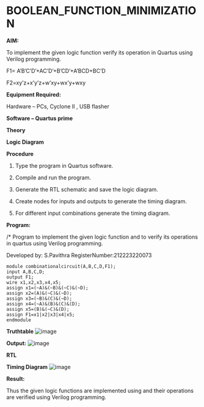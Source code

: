 # BOOLEAN_FUNCTION_MINIMIZATION

**AIM:**

To implement the given logic function verify its operation in Quartus using Verilog programming.

F1= A’B’C’D’+AC’D’+B’CD’+A’BCD+BC’D 

F2=xy’z+x’y’z+w’xy+wx’y+wxy

**Equipment Required:**

Hardware – PCs, Cyclone II , USB flasher

**Software – Quartus prime**

**Theory**

**Logic Diagram**

**Procedure**

1.	Type the program in Quartus software.

2.	Compile and run the program.

3.	Generate the RTL schematic and save the logic diagram.

4.	Create nodes for inputs and outputs to generate the timing diagram.

5.	For different input combinations generate the timing diagram.


**Program:**

/* Program to implement the given logic function and to verify its operations in quartus using Verilog programming. 

Developed by: S.Pavithra 
RegisterNumber:212223220073

```
module combinationalcircuit(A,B,C,D,F1);
input A,B,C,D;
output F1;
wire x1,x2,x3,x4,x5;
assign x1=(~A)&(~B)&(~C)&(~D);
assign x2=(A)&(~C)&(~D);
assign x3=(~B)&(C)&(~D);
assign x4=(~A)&(B)&(C)&(D);
assign x5=(B)&(~C)&(D);
assign F1=x1|x2|x3|x4|x5;
endmodule
```
**Truthtable**
![image](https://github.com/Pavithrasaravanakumar/BOOLEAN_FUNCTION_MINIMIZATION/assets/150664013/971719e6-3d36-48eb-9b28-7a6377c28ebd)



**Output:**
![image](https://github.com/Pavithrasaravanakumar/BOOLEAN_FUNCTION_MINIMIZATION/assets/150664013/99e7280b-ba5b-4ca7-9171-8dca3d7fedf8)

**RTL**

**Timing Diagram**
![image](https://github.com/Pavithrasaravanakumar/BOOLEAN_FUNCTION_MINIMIZATION/assets/150664013/67ba0f07-a436-4fa8-a242-d2403bd55c10)

**Result:**

Thus the given logic functions are implemented using and their operations are verified using Verilog programming.

